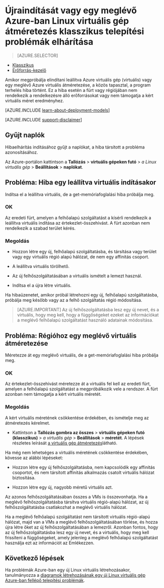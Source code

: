 <properties
   pageTitle="Virtuális újraindítása és a problémák méret |} Microsoft Azure"
   description="Újraindítását vagy egy meglévő Azure-ban Linux virtuális gép átméretezés klasszikus telepítési problémák elhárítása"
   services="virtual-machines-linux"
   documentationCenter=""
   authors="Deland-Han"
   manager="felixwu"
   editor=""
   tags="top-support-issue"/>

<tags
   ms.service="virtual-machines-linux"
   ms.topic="support-article"
   ms.tgt_pltfrm="vm-linux"
   ms.workload="required"
   ms.date="09/20/2016"
   ms.devlang="na"
   ms.author="delhan"/>

# <a name="troubleshoot-classic-deployment-issues-with-restarting-or-resizing-an-existing-linux-virtual-machine-in-azure"></a>Újraindítását vagy egy meglévő Azure-ban Linux virtuális gép átméretezés klasszikus telepítési problémák elhárítása

> [AZURE.SELECTOR]
- [Klasszikus](../articles/virtual-machines/virtual-machines-linux-classic-restart-resize-error-troubleshooting.md)
- [Erőforrás-kezelő](../articles/virtual-machines/virtual-machines-linux-restart-resize-error-troubleshooting.md)

Amikor megpróbálja elindítani leállítva Azure virtuális gép (virtuális) vagy egy meglévő Azure virtuális átméretezése, a közös tapasztal, a program terhelés hiba történt. Ez a hiba esetén a fürt vagy régiójában nem rendelkezik a rendelkezésre álló erőforrásokat vagy nem támogatja a kért virtuális méret eredményhez.

[AZURE.INCLUDE [learn-about-deployment-models](../../includes/learn-about-deployment-models-classic-include.md)]

[AZURE.INCLUDE [support-disclaimer](../../includes/support-disclaimer.md)]

## <a name="collect-audit-logs"></a>Gyűjt naplók

Hibaelhárítás indításához gyűjt a naplókat, a hiba társított a probléma azonosításához.

Az Azure-portálon kattintson a **Tallózás** > **virtuális gépeken futó** > _a Linux virtuális gép_ > **Beállítások** > **naplókat**.

## <a name="issue-error-when-starting-a-stopped-vm"></a>Probléma: Hiba egy leállítva virtuális indításakor

Indítsa el a leállítva virtuális, de a get-memóriafoglalási hiba próbálja meg.

### <a name="cause"></a>OK

Az eredeti fürt, amelyen a felhőalapú szolgáltatást a kísérli rendelkezik a leállítva virtuális indítása az értekezlet-összehívást. A fürt azonban nem rendelkezik a szabad terület kérés.

### <a name="resolution"></a>Megoldás

* Hozzon létre egy új, felhőalapú szolgáltatásba, és társítása vagy terület vagy egy virtuális régió alapú hálózat, de nem egy affinitás csoport.

* A leállítva virtuális törölhető.

* Az új felhőszolgáltatásában a virtuális ismételt a lemezt használ.

* Indítsa el a újra létre virtuális.

Ha hibaüzenetet, amikor próbál létrehozni egy új, felhőalapú szolgáltatásba, próbálja meg később vagy az a felhő szolgáltatás régió módosítása.

> [AZURE.IMPORTANT] Az új felhőszolgáltatásba lesz egy új nevet, és a virtuális, hogy meg kell, hogy a függőségeket ezeket az információkat a meglévő felhőalapú szolgáltatást használó adatainak módosítása.

## <a name="issue-error-when-resizing-an-existing-vm"></a>Probléma: Régióhoz egy meglévő virtuális átméretezése

Méretezze át egy meglévő virtuális, de a get-memóriafoglalási hiba próbálja meg.

### <a name="cause"></a>OK

Az értekezlet-összehívást méretezze át a virtuális fel kell az eredeti fürt, amelyen a felhőalapú szolgáltatást a megpróbálkozik vele a rendszer. A fürt azonban nem támogatja a kért virtuális méretét.

### <a name="resolution"></a>Megoldás

A kért virtuális méretének csökkentése érdekében, és ismételje meg az átméretezés kérelmet.

* Kattintson a **Tallózás gombra az összes** > **virtuális gépeken futó (klasszikus)** > _a virtuális gép_ > **Beállítások** > **méretét**. A lépések részletes leírását [a virtuális gép átméretezés](https://msdn.microsoft.com/library/dn168976.aspx)látható.

Ha még nem lehetséges a virtuális méretének csökkentése érdekében, kövesse az alábbi lépéseket:

  * Hozzon létre egy új felhőszolgáltatásba, nem kapcsolódik egy affinitás csoportot, és nem társított affinitás alkalmazás csatolt virtuális hálózat biztosítása.

  * Hozzon létre egy új, nagyobb méretű virtuális azt.

Az azonos felhőszolgáltatásában összes a VMs is összevonhatja. Ha a meglévő felhőszolgáltatásba társítva virtuális régió-alapú hálózat, az új felhőszolgáltatásba csatlakozhat a meglévő virtuális hálózat.

Ha a meglévő felhőalapú szolgáltatást nem társított virtuális régió-alapú hálózat, majd van a VMs a meglévő felhőszolgáltatásában törlése, és hozza újra létre őket az új felhőszolgáltatásában a lemezről. Azonban fontos, hogy az új felhőszolgáltatásba lesz egy új nevet, és a virtuális, hogy meg kell frissíteni a függőségeket, amely jelenleg a meglévő felhőalapú szolgáltatást használja ezt az információt az Emlékezzen.

## <a name="next-steps"></a>Következő lépések

Ha problémák Azure-ban egy új Linux virtuális létrehozásakor, tanulmányozza a [diagramok létrehozásának egy új Linux virtuális gép Azure-ban fellépő telepítési problémák](../virtual-machines/virtual-machines-linux-troubleshoot-deployment-new-vm.md).
